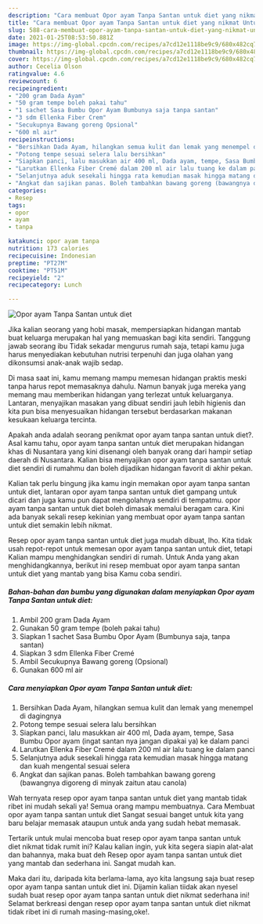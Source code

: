 ```yaml
---
description: "Cara membuat Opor ayam Tanpa Santan untuk diet yang nikmat Untuk Jualan"
title: "Cara membuat Opor ayam Tanpa Santan untuk diet yang nikmat Untuk Jualan"
slug: 588-cara-membuat-opor-ayam-tanpa-santan-untuk-diet-yang-nikmat-untuk-jualan
date: 2021-01-25T08:53:50.881Z
image: https://img-global.cpcdn.com/recipes/a7cd12e1118be9c9/680x482cq70/opor-ayam-tanpa-santan-untuk-diet-foto-resep-utama.jpg
thumbnail: https://img-global.cpcdn.com/recipes/a7cd12e1118be9c9/680x482cq70/opor-ayam-tanpa-santan-untuk-diet-foto-resep-utama.jpg
cover: https://img-global.cpcdn.com/recipes/a7cd12e1118be9c9/680x482cq70/opor-ayam-tanpa-santan-untuk-diet-foto-resep-utama.jpg
author: Cecelia Olson
ratingvalue: 4.6
reviewcount: 6
recipeingredient:
- "200 gram Dada Ayam"
- "50 gram tempe boleh pakai tahu"
- "1 sachet Sasa Bumbu Opor Ayam Bumbunya saja tanpa santan"
- "3 sdm Ellenka Fiber Crem"
- "Secukupnya Bawang goreng Opsional"
- "600 ml air"
recipeinstructions:
- "Bersihkan Dada Ayam, hilangkan semua kulit dan lemak yang menempel di dagingnya"
- "Potong tempe sesuai selera lalu bersihkan"
- "Siapkan panci, lalu masukkan air 400 ml, Dada ayam, tempe, Sasa Bumbu Opor ayam (ingat santan nya jangan dipakai ya) ke dalam panci"
- "Larutkan Ellenka Fiber Cremé dalam 200 ml air lalu tuang ke dalam panci"
- "Selanjutnya aduk sesekali hingga rata kemudian masak hingga matang dan kuah mengental sesuai selera"
- "Angkat dan sajikan panas. Boleh tambahkan bawang goreng (bawangnya digoreng di minyak zaitun atau canola)"
categories:
- Resep
tags:
- opor
- ayam
- tanpa

katakunci: opor ayam tanpa 
nutrition: 173 calories
recipecuisine: Indonesian
preptime: "PT27M"
cooktime: "PT51M"
recipeyield: "2"
recipecategory: Lunch

---
```



![Opor ayam Tanpa Santan untuk diet](https://img-global.cpcdn.com/recipes/a7cd12e1118be9c9/680x482cq70/opor-ayam-tanpa-santan-untuk-diet-foto-resep-utama.jpg)

Jika kalian seorang yang hobi masak, mempersiapkan hidangan mantab buat keluarga merupakan hal yang memuaskan bagi kita sendiri. Tanggung jawab seorang ibu Tidak sekadar mengurus rumah saja, tetapi kamu juga harus menyediakan kebutuhan nutrisi terpenuhi dan juga olahan yang dikonsumsi anak-anak wajib sedap.

Di masa  saat ini, kamu memang mampu memesan hidangan praktis meski tanpa harus repot memasaknya dahulu. Namun banyak juga mereka yang memang mau memberikan hidangan yang terlezat untuk keluarganya. Lantaran, menyajikan masakan yang dibuat sendiri jauh lebih higienis dan kita pun bisa menyesuaikan hidangan tersebut berdasarkan makanan kesukaan keluarga tercinta. 



Apakah anda adalah seorang penikmat opor ayam tanpa santan untuk diet?. Asal kamu tahu, opor ayam tanpa santan untuk diet merupakan hidangan khas di Nusantara yang kini disenangi oleh banyak orang dari hampir setiap daerah di Nusantara. Kalian bisa menyajikan opor ayam tanpa santan untuk diet sendiri di rumahmu dan boleh dijadikan hidangan favorit di akhir pekan.

Kalian tak perlu bingung jika kamu ingin memakan opor ayam tanpa santan untuk diet, lantaran opor ayam tanpa santan untuk diet gampang untuk dicari dan juga kamu pun dapat mengolahnya sendiri di tempatmu. opor ayam tanpa santan untuk diet boleh dimasak memalui beragam cara. Kini ada banyak sekali resep kekinian yang membuat opor ayam tanpa santan untuk diet semakin lebih nikmat.

Resep opor ayam tanpa santan untuk diet juga mudah dibuat, lho. Kita tidak usah repot-repot untuk memesan opor ayam tanpa santan untuk diet, tetapi Kalian mampu menghidangkan sendiri di rumah. Untuk Anda yang akan menghidangkannya, berikut ini resep membuat opor ayam tanpa santan untuk diet yang mantab yang bisa Kamu coba sendiri.

<!--inarticleads1-->

##### Bahan-bahan dan bumbu yang digunakan dalam menyiapkan Opor ayam Tanpa Santan untuk diet:

1. Ambil 200 gram Dada Ayam
1. Gunakan 50 gram tempe (boleh pakai tahu)
1. Siapkan 1 sachet Sasa Bumbu Opor Ayam (Bumbunya saja, tanpa santan)
1. Siapkan 3 sdm Ellenka Fiber Cremé
1. Ambil Secukupnya Bawang goreng (Opsional)
1. Gunakan 600 ml air




<!--inarticleads2-->

##### Cara menyiapkan Opor ayam Tanpa Santan untuk diet:

1. Bersihkan Dada Ayam, hilangkan semua kulit dan lemak yang menempel di dagingnya
1. Potong tempe sesuai selera lalu bersihkan
1. Siapkan panci, lalu masukkan air 400 ml, Dada ayam, tempe, Sasa Bumbu Opor ayam (ingat santan nya jangan dipakai ya) ke dalam panci
1. Larutkan Ellenka Fiber Cremé dalam 200 ml air lalu tuang ke dalam panci
1. Selanjutnya aduk sesekali hingga rata kemudian masak hingga matang dan kuah mengental sesuai selera
1. Angkat dan sajikan panas. Boleh tambahkan bawang goreng (bawangnya digoreng di minyak zaitun atau canola)




Wah ternyata resep opor ayam tanpa santan untuk diet yang mantab tidak ribet ini mudah sekali ya! Semua orang mampu membuatnya. Cara Membuat opor ayam tanpa santan untuk diet Sangat sesuai banget untuk kita yang baru belajar memasak ataupun untuk anda yang sudah hebat memasak.

Tertarik untuk mulai mencoba buat resep opor ayam tanpa santan untuk diet nikmat tidak rumit ini? Kalau kalian ingin, yuk kita segera siapin alat-alat dan bahannya, maka buat deh Resep opor ayam tanpa santan untuk diet yang mantab dan sederhana ini. Sangat mudah kan. 

Maka dari itu, daripada kita berlama-lama, ayo kita langsung saja buat resep opor ayam tanpa santan untuk diet ini. Dijamin kalian tiidak akan nyesel sudah buat resep opor ayam tanpa santan untuk diet nikmat sederhana ini! Selamat berkreasi dengan resep opor ayam tanpa santan untuk diet nikmat tidak ribet ini di rumah masing-masing,oke!.

